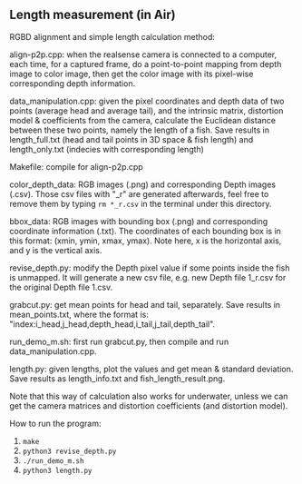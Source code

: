 ## Length measurement (in Air)

RGBD alignment and simple length calculation method:

align-p2p.cpp: when the realsense camera is connected to a computer, each time, for a captured frame, do a point-to-point mapping from depth image to color image, then get the color image with its pixel-wise corresponding depth information.

data_manipulation.cpp: given the pixel coordinates and depth data of two points (average head and average tail), and the intrinsic matrix, distortion model & coefficients from the camera, calculate the Euclidean distance between these two points, namely the length of a fish. Save results in length_full.txt (head and tail points in 3D space & fish length) and length_only.txt (indecies with corresponding length)

Makefile: compile for align-p2p.cpp

color_depth_data: RGB images (.png) and corresponding Depth images (.csv). Those csv files with "_r" are generated afterwards, feel free to remove them by typing  `rm *_r.csv` in the terminal under this directory.

bbox_data: RGB images with bounding box (.png) and corresponding coordinate information (.txt). The coordinates of each bounding box is in this format: (xmin, ymin, xmax, ymax). Note here, x is the horizontal axis, and y is the vertical axis.

revise_depth.py: modify the Depth pixel value if some points inside the fish is unmapped. It will generate a new csv file, e.g. new Depth file 1_r.csv for the original Depth file 1.csv.

grabcut.py: get mean points for head and tail, separately. Save results in mean_points.txt, where the format is: "index:i_head,j_head,depth_head,i_tail,j_tail,depth_tail".

run_demo_m.sh: first run grabcut.py, then compile and run data_manipulation.cpp.

length.py: given lengths, plot the values and get mean & standard deviation. Save results as length_info.txt and fish_length_result.png.

Note that this way of calculation also works for underwater, unless we can get the camera matrices and distortion coefficients (and distortion model).


How to run the program:
1) `make`
2) `python3 revise_depth.py`
3) `./run_demo_m.sh`
4) `python3 length.py`
